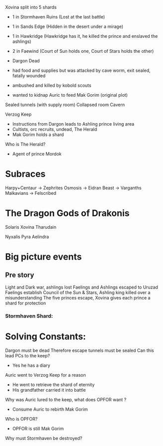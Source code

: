 
Xovina split into 5 shards
- 1 in Stormhaven Ruins (Lost at the last battle)
- 1 in Sands Edge (Hidden in the desert under a mirage)
- 1 in Hawkridge (Hawkridge has it, he killed the prince and enslaved the ashlings)
- 2 in Faewind (Court of Sun holds one, Court of Stars holds the other)

- Dargon Dead
- had food and supplies but was attacked by cave worm, exit sealed, fatally wounded
- ambushed and killed by kobold scouts
- wanted to kidnap Auric to feed Mak Gorim (original plot)

Sealed tunnels (with supply room)
Collapsed room
Cavern

Verzog Keep
- Instructions from Dargon leads to Ashling prince living area
- Cultists, orc recruits, undead, The Herald
- Mak Gorim holds a shard

Who is The Herald?
- Agent of prince Mordok

# Subraces
Harpy+Centaur -> Zephrites
Osmosis -> Eidran
Beast -> Varganths
Malkavians -> Felscribed

# The Dragon Gods of Drakonis

Solaris
Xovina
Tharudain

Nyxalis
Pyra
Aelindra

# Big picture events

## Pre story
Light and Dark war, ashlings lost
Faelings and Ashlings escaped to Uruzad
Faelings establish Council of the Sun & Stars, Ashling king killed over a misunderstanding
The five princes escape, Xovina gives each prince a shard for protection

### Stormhaven Shard:



# Solving Constants:

Dargon must be dead
Therefore escape tunnels must be sealed
Can this lead PCs to the keep?

- Yes he has a diary

Auric went to Verzog Keep for a reason

- He went to retrieve the shard of eternity
- His grandfather carried it into battle

Why was Auric lured to the keep, what does OPFOR want ?
- Consume Auric to rebirth Mak Gorim

Who is OPFOR?
- OPFOR is still Mak Gorim

Why must Stormhaven be destroyed?